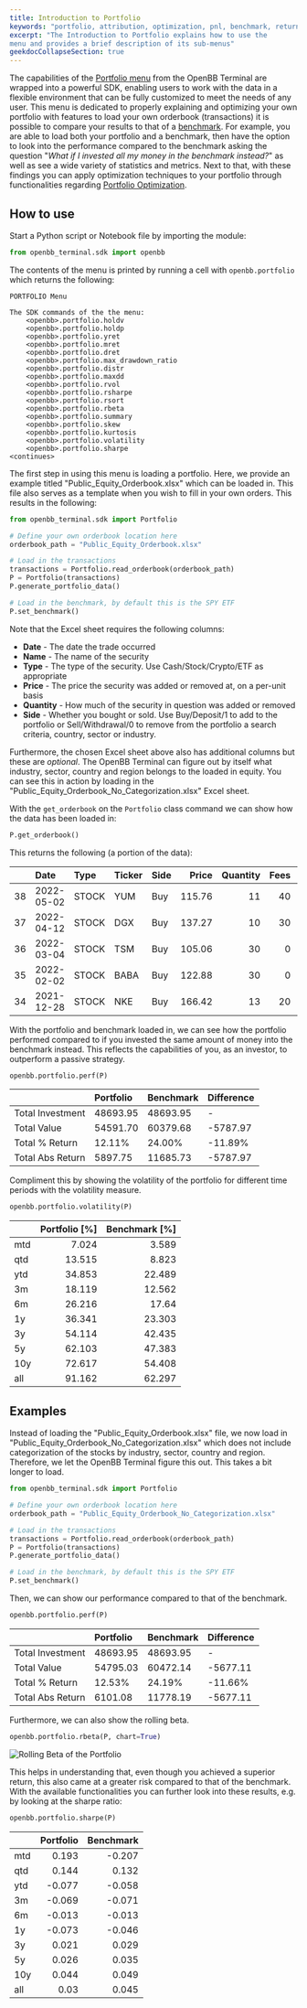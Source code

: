 ```yaml
---
title: Introduction to Portfolio
keywords: "portfolio, attribution, optimization, pnl, benchmark, return, volatility, metrics, broker, integration, report"
excerpt: "The Introduction to Portfolio explains how to use the
menu and provides a brief description of its sub-menus"
geekdocCollapseSection: true
---
```


The capabilities of the <a href="https://openbb-finance.github.io/OpenBBTerminal/terminal/portfolio/" target="_blank">Portfolio menu</a> from the OpenBB Terminal are wrapped into a powerful SDK, enabling users to work with the data in a flexible environment that can be fully customized to meet the needs of any user. This menu is dedicated to properly explaining and optimizing your own portfolio with features to load your own orderbook (transactions) it is possible to compare your results to that of a <a href="https://www.investopedia.com/terms/b/benchmark.asp" target="_blank">benchmark</a>. For example, you are able to load both your portfolio and a benchmark, then have the option to look into the performance compared to the benchmark asking the question "_What if I invested all my money in the benchmark instead?_" as well as see a wide variety of statistics and metrics. Next to that, with these findings you can apply optimization techniques to your portfolio through functionalities regarding <a href="https://openbb-finance.github.io/OpenBBTerminal/sdk/portfolio/po/" target="_blank">Portfolio Optimization</a>.

## How to use

Start a Python script or Notebook file by importing the module:

```python
from openbb_terminal.sdk import openbb
```

The contents of the menu is printed by running a cell with `openbb.portfolio` which
returns the following:

```
PORTFOLIO Menu

The SDK commands of the the menu:
	<openbb>.portfolio.holdv
	<openbb>.portfolio.holdp
	<openbb>.portfolio.yret
	<openbb>.portfolio.mret
	<openbb>.portfolio.dret
	<openbb>.portfolio.max_drawdown_ratio
	<openbb>.portfolio.distr
	<openbb>.portfolio.maxdd
	<openbb>.portfolio.rvol
	<openbb>.portfolio.rsharpe
	<openbb>.portfolio.rsort
	<openbb>.portfolio.rbeta
	<openbb>.portfolio.summary
	<openbb>.portfolio.skew
	<openbb>.portfolio.kurtosis
	<openbb>.portfolio.volatility
	<openbb>.portfolio.sharpe
<continues>
```

The first step in using this menu is loading a portfolio. Here, we provide an example titled "Public_Equity_Orderbook.xlsx" which can be loaded in. This file also serves as a template when you wish to fill in your own orders. This results
in the following:

```python
from openbb_terminal.sdk import Portfolio

# Define your own orderbook location here
orderbook_path = "Public_Equity_Orderbook.xlsx"

# Load in the transactions
transactions = Portfolio.read_orderbook(orderbook_path)
P = Portfolio(transactions)
P.generate_portfolio_data()

# Load in the benchmark, by default this is the SPY ETF
P.set_benchmark()
```

Note that the Excel sheet requires the following columns:
- **Date** - The date the trade occurred
- **Name** - The name of the security
- **Type** - The type of the security. Use Cash/Stock/Crypto/ETF as appropriate
- **Price** - The price the security was added or removed at, on a per-unit basis
- **Quantity** - How much of the security in question was added or removed
- **Side** - Whether you bought or sold. Use Buy/Deposit/1 to add to the portfolio or Sell/Withdrawal/0 to remove from the portfolio
a search criteria, country, sector or industry.

Furthermore, the chosen Excel sheet above also has additional columns but these are _optional_. The OpenBB Terminal
can figure out by itself what industry, sector, country and region belongs to the loaded in equity. You can see this in
action by loading in the "Public_Equity_Orderbook_No_Categorization.xlsx" Excel sheet.

With the `get_orderbook` on the `Portfolio` class command we can show how the data has been loaded in:

````python
P.get_orderbook()
````

This returns the following (a portion of the data):

|    | Date       | Type   | Ticker   | Side   |   Price |   Quantity |   Fees |   Investment | Currency   | Sector            | Industry               | Country       | Region        |
|---:|:-----------|:-------|:---------|:-------|--------:|-----------:|-------:|-------------:|:-----------|:------------------|:-----------------------|:--------------|:--------------|
| 38 | 2022-05-02 | STOCK  | YUM      | Buy    |  115.76 |         11 |     40 |      1313.36 | USD        | Consumer Cyclical | Restaurants            | United States | North America |
| 37 | 2022-04-12 | STOCK  | DGX      | Buy    |  137.27 |         10 |     30 |      1402.7  | USD        | Healthcare        | Diagnostics & Research | United States | North America |
| 36 | 2022-03-04 | STOCK  | TSM      | Buy    |  105.06 |         30 |      0 |      3151.8  | USD        | Technology        | Semiconductors         | Taiwan        | Asia          |
| 35 | 2022-02-02 | STOCK  | BABA     | Buy    |  122.88 |         30 |      0 |      3686.4  | USD        | Consumer Cyclical | Internet Retail        | China         | Asia          |
| 34 | 2021-12-28 | STOCK  | NKE      | Buy    |  166.42 |         13 |     20 |      2183.46 | USD        | Consumer Cyclical | Footwear & Accessories | Germany       | Europe        |

With the portfolio and benchmark loaded in, we can see how the portfolio performed compared to if you invested the same amount of money into the
benchmark instead. This reflects the capabilities of you, as an investor, to outperform a passive strategy.

```python
openbb.portfolio.perf(P)
```

|                  | Portfolio          | Benchmark          | Difference         |
|:-----------------|:-------------------|:-------------------|:-------------------|
| Total Investment | 48693.95           | 48693.95           | -                  |
| Total Value      | 54591.70 | 60379.68 | -5787.97 |
| Total % Return   | 12.11%             | 24.00%             | -11.89%            |
| Total Abs Return | 5897.75  | 11685.73 | -5787.97 |

Compliment this by showing the volatility of the portfolio for different time periods with the volatility measure.

```python
openbb.portfolio.volatility(P)
```

|     |   Portfolio [%] |   Benchmark [%] |
|:----|----------------:|----------------:|
| mtd |           7.024 |           3.589 |
| qtd |          13.515 |           8.823 |
| ytd |          34.853 |          22.489 |
| 3m  |          18.119 |          12.562 |
| 6m  |          26.216 |          17.64  |
| 1y  |          36.341 |          23.303 |
| 3y  |          54.114 |          42.435 |
| 5y  |          62.103 |          47.383 |
| 10y |          72.617 |          54.408 |
| all |          91.162 |          62.297 |

## Examples

Instead of loading the "Public_Equity_Orderbook.xlsx" file, we now load in
"Public_Equity_Orderbook_No_Categorization.xlsx" which does not include categorization of the stocks
by industry, sector, country and region. Therefore, we let the OpenBB Terminal figure this out. This
takes a bit longer to load.

```python
from openbb_terminal.sdk import Portfolio

# Define your own orderbook location here
orderbook_path = "Public_Equity_Orderbook_No_Categorization.xlsx"

# Load in the transactions
transactions = Portfolio.read_orderbook(orderbook_path)
P = Portfolio(transactions)
P.generate_portfolio_data()

# Load in the benchmark, by default this is the SPY ETF
P.set_benchmark()
```

Then, we can show our performance compared to that of the benchmark.

```python
openbb.portfolio.perf(P)
```

|                  | Portfolio         | Benchmark          | Difference         |
|:-----------------|:------------------|:-------------------|:-------------------|
| Total Investment | 48693.95          | 48693.95           | -                  |
| Total Value      | 54795.03 | 60472.14 | -5677.11|
| Total % Return   | 12.53%            | 24.19%             | -11.66%            |
| Total Abs Return | 6101.08| 11778.19| -5677.11 |


Furthermore, we can also show the rolling beta.
```python
openbb.portfolio.rbeta(P, chart=True)
```

![Rolling Beta of the Portfolio](https://user-images.githubusercontent.com/46355364/180178392-96efb6e1-60a1-4f76-92d8-434fb3637c21.png)

This helps in understanding that, even though you achieved a superior return, this also came at a greater risk compared to that of the benchmark. With the available functionalities you can further look into these results, e.g. by looking at the sharpe ratio:

```python
openbb.portfolio.sharpe(P)
```

|     |   Portfolio |   Benchmark |
|:----|------------:|------------:|
| mtd |       0.193 |      -0.207 |
| qtd |       0.144 |       0.132 |
| ytd |      -0.077 |      -0.058 |
| 3m  |      -0.069 |      -0.071 |
| 6m  |      -0.013 |      -0.013 |
| 1y  |      -0.073 |      -0.046 |
| 3y  |       0.021 |       0.029 |
| 5y  |       0.026 |       0.035 |
| 10y |       0.044 |       0.049 |
| all |       0.03  |       0.045 |
